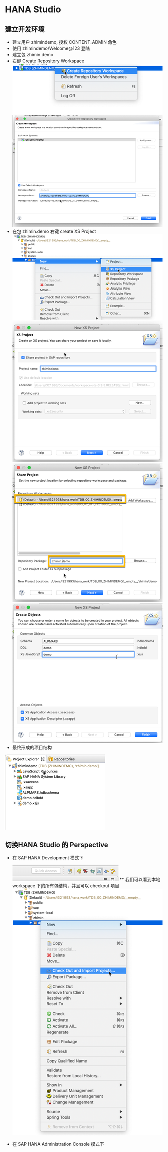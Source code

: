 # HANA Studio



## 建立开发环境

* 建立用户 zhimindemo, 授权 CONTENT_ADMIN 角色
* 使用 zhimindemo/Welcome@123 登陆
* 建立包 zhimin.demo 
* 右键 Create Repository Workspace
![Create Repository Workspace](./images/create-project-workspace.png)
![Create Repository Workspace - step 1](./images/create-project-1.png)
* 在包 zhimin.demo 右键 create XS Project
![Create XS Project](./images/create-project-2.png)
![Create XS Project Dialog Snapshot 1](./images/create-project-3.png)
![Create XS Project Dialog Snapshot 2](./images/create-project-4.png)
![Create Objects](./images/create-new-xs-project-5.png)
* 最终形成的项目结构

![Project Structure](./images/project-structure.png)

## 切换HANA Studio 的 Perspective
* 在 SAP HANA Development 模式下

  ![Development Prespective](./images/development-prespective-top-right.png)
  ** 我们可以看到本地 workspace 下的所有包结构，并且可以 checkout 项目
  ![Development Prespective](./images/development-prespective.png)
  
* 在 SAP HANA Administration Console 模式下
  
